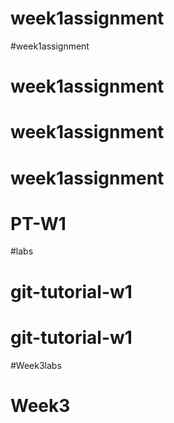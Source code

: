# week1assignment
#week1assignment
# week1assignment
# week1assignment
# week1assignment
# PT-W1
#labs
# git-tutorial-w1
# git-tutorial-w1
#Week3labs
# Week3
